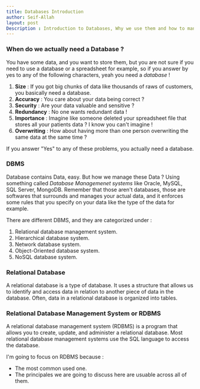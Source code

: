 ```yaml
---
title: Databases Introduction 
author: Seif-Allah
layout: post
Description : Introduction to Databases, Why we use them and how to manipulate them.
---
```

### When do we actually need a Database ? 
You have some data, and you want to store them, but you are not sure if you need to use a database or a spreadsheet for example, so if you answer by yes to any of the following characters, yeah you need a *database* ! 
1. **Size** : If you got big chunks of data like thousands of raws of customers, you basically need a database. 
2. **Accuracy** : You care about your data being correct ? 
3. **Security** : Are your data valuable and sensitive ? 
4. **Redundancy** : No one wants redundant data ! 
5. **Importance** : Imagine like someone deleted your spreadsheet file that stores all your patients data ? I know you can't imagine ! 
6. **Overwriting** : How about having more than one person overwriting the same data at the same time ? 

If you answer "Yes" to any of these problems, you actually need a database.

### DBMS 
Database contains Data, easy. But how we manage these Data ? Using something called *Database Managemenet systems* like Oracle, MySQL, SQL Server, MongoDB. Remember that those aren't databases, those are softwares that surrounds and manages your actual data, and it enforces some rules that you specify on your data like the type of the data for example. 

There are different DBMS, and they are categorized under : 
1. Relational database management system.
2. Hierarchical database system. 
3. Network database system. 
4. Object-Oriented database system. 
5. NoSQL database system. 

### Relational Database

A relational database is a type of database. It uses a structure that allows us to identify and access data in relation to another piece of data in the database. Often, data in a relational database is organized into tables.

### Relational Database Management System or RDBMS 

A relational database management system (RDBMS) is a program that allows you to create, update, and administer a relational database. Most relational database management systems use the SQL language to access the database.

I'm going to focus on RDBMS because : 
- The most common used one.
- The principales we are going to discuss here are usuable across all of them.


